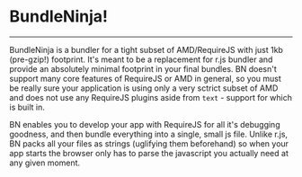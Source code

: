 # BundleNinja!

* * *

BundleNinja is a bundler for a tight subset of AMD/RequireJS with just 1kb (pre-gzip!) footprint. It's meant to be a replacement for r.js bundler and provide an absolutely minimal footprint in your final bundles. BN doesn't support many core features of RequireJS or AMD in general, so you must be really sure your application is using only a very sctrict subset of AMD and does not use any RequireJS plugins aside from `text` - support for which is built in.

BN enables you to develop your app with RequireJS for all it's debugging goodness, and then bundle everything into a single, small js file. Unlike r.js, BN packs all your files as strings (uglifying them beforehand) so when your app starts the browser only has to parse the javascript you actually need at any given moment.